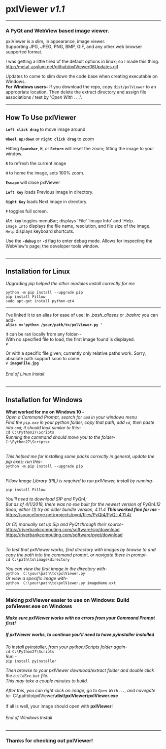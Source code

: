 # **pxlViewer**  *v1.1*
-----------------------------------
### **A PyQt and WebView based image viewer.**

pxlViewer is a slim, in appearance, image viewer.<br/>
Supporting JPG, JPEG, PNG, BMP, GIF, and any other web browser supported format.<br/>

I was getting a little tired of the default options in linux; so I made this thing.<br/>
http://metal-asylum.net/github/pxlViewer06Updates.gif

Updates to come to slim down the code base when creating executable on Windows.<br/>
**For Windows users-**
If you download the repo, copy `dist/pxlViewer` to an appropriate location.
Then delete the extract directory and assign file associations / test by '*Open With . . .*'.

______________________________
## How To Use pxlViewer<br/>
**`Left click drag`** to move image around

**`Wheel up/down`** or **`right click drag`** to zoom

Hitting **`Spacebar`**, **`H`**, or **`Return`** will reset the zoom; fitting the image to your window.

**`R`** to refresh the current image

**`H`** to home the image, sets 100% zoom.

**`Escape`** will close pxlViewer

**`Left Key`** loads Previous image in directory.

**`Right Key`** loads Next image in directory.

**`F`** toggles full screen.

**`Alt key`** toggles menuBar; displays 'File' 'Image Info' and 'Help.<br/>
`Image Into` displays the file name, resolution, and file size of the image.<br/>
`Help` displays keyboard shortcuts.

Use the **`-debug`** or **`-d`** flag to enter debug mode.  Allows for inspecting the WebView's page; the developer tools window.
<br/>
<br/>

______________________________
## Installation for Linux
*Upgrading pip helped the other modules install correctly for me*<br/>
```
python -m pip install --upgrade pip
pip install Pillow
sudo apt-get install python-qt4
```

______________________________

I've linked it to an alias for ease of use; in *.bash_aliases* or *.bashrc* you can add-<br/>
**`alias v='python /your/path/to/pxlViewer.py '`**

It can be ran locally from any folder--<br/>
With no specified file to load, the first image found is displayed.<br/>
**`v`**

Or with a specific file given; currently only relative paths work. Sorry, absolute path support soon to come.<br/>
**`v imageFile.jpg`**<br/>

###### End of Linux Install<br/>

______________________________
## Installation for Windows
**What worked for me on Windows 10 -**<br/>
*Open a Command Prompt, search for `cmd` in your windows menu*<br/>
*Find the `pip.exe` in your python folder, copy that path, add `cd`, then paste into `cmd`; it should look similar to this-*<br/>
`cd C:\Python27\Scripts`<br/>
*Running the command should move you to the folder-*<br/>
`C:\Python27\Scripts>`<br/>
<br/>

*This helped me for installing some packs correctly in general, update the pip exes; run this-*<br/>
`python -m pip install --upgrade pip`<br/>
<br/>

*Pillow Image Library (PIL) is required to run pxlViewer, install by running-*<br/>
```
pip install Pillow
```

*You'll need to download SIP and PyQt4;*<br/>
*But as of 4/1/2018, there was no exe built for the newest version of PyQt4.12*<br/>
*Sooo, either (1) try an older bundle version, 4.11.4 **This worked fine for me** -*<br/>
https://sourceforge.net/projects/pyqt/files/PyQt4/PyQt-4.11.4/<br/>

*Or (2) manually set up Sip and PyQt through their source-*<br/>
https://riverbankcomputing.com/software/sip/download<br/>
https://riverbankcomputing.com/software/pyqt/download<br/><br/>

*To test that pxlViewer works, find directory with images by browse to and copy the path into the command prompt, or navigate there in prompt-*<br/>
`cd C:\path\to\image\directory`

*You can view the first image in the directory with-*<br/>
`python  C:\your\path\to\pxlViewer.py`<br/>
*Or view a specific image with-*<br/>
`python  C:\your\path\to\pxlViewer.py imageName.ext`<br/>

______________________________
### Making pxlViewer easier to use on Windows: Build pxlViewer.exe on Windows
#### *Make sure pxlViewer works with no errors from your Command Prompt first!*
##### *If pxlViewer works, to continue you'll need to have pyinstaller installed*
*To install pyinstaller, from your python/Scripts folder again-*<br/>
`cd C:\Python27\Scripts`<br/>
*Run -*<br/>
`pip install pyinstaller`<br/>

*Then browse to your pxlViewer download/extract folder and double click the `buildExe.bat` file.*<br/>
*This may take a couple minutes to build.*<br/>

*After this, you can right click an image, go to `Open With...`, and navegate to-*
C:\path\to\pxlViewer\\**dist\pxlViewer\pxlViewer.exe**<br/>
<br/>
If all is well, your image should open with **pxlViewer**!<br/>

###### End of Windows Install<br/>
______________________________

### Thanks for checking out pxlViewer!

